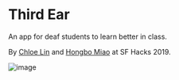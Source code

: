 # Third Ear


An app for deaf students to learn better in class.

By [Chloe Lin](https://github.com/chloewlin) and [Hongbo Miao](https://github.com/hongbo-miao) at SF Hacks 2019.

![image](https://user-images.githubusercontent.com/3375461/53700590-cb880580-3da8-11e9-9561-f7eed8f3bc04.png)
